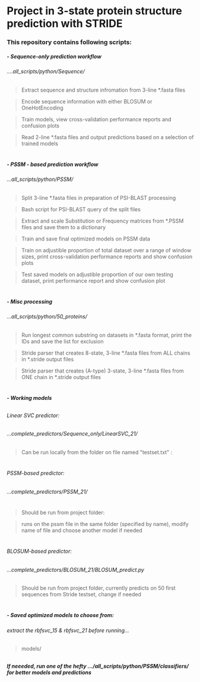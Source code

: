 # Project in 3-state protein structure prediction with STRIDE

### This repository contains following scripts:

##### - Sequence-only prediction workflow
###### ....all_scripts/python/Sequence/
##

 > Extract sequence and structure infromation from 3-line  *.fasta files 

 > Encode sequence information with either BLOSUM or OneHotEncoding

 > Train models, view cross-validation performance reports and confusion plots

 > Read 2-line *.fasta files and output predictions based on a selection of trained models

#
#
#



##### - PSSM - based prediction workflow
######    ...all_scripts/python/PSSM/
##
> Split 3-line  *.fasta files in preparation of PSI-BLAST processing

> Bash script for PSI-BLAST query of the split files

> Extract and scale Substitution or Frequency matrices from *.PSSM files and save them to a dictionary

> Train and save final optimized models on PSSM data

> Train on adjustible proportion of total dataset over a range of window sizes, print cross-validation performance reports and show confusion plots

> Test saved models on adjustible proportion of our own testing dataset, print performance report and show confusion plot

#
#
#
##### - Misc processing
###### ...all_scripts/python/50_proteins/
##
> Run longest common substring on datasets in *.fasta format, print the IDs and save the list for exclusion

> Stride parser that creates 8-state, 3-line  *.fasta files from ALL chains in *.stride output files

> Stride parser that creates (A-type) 3-state, 3-line *.fasta files from ONE chain in *.stride output files

#
#
#

##### - Working models
##
###### Linear SVC predictor:
###### ...complete_predictors/Sequence_only/LinearSVC_21/ 
##
> Can be run locally from the folder on file named "testset.txt" :
#
#
#
##
###### PSSM-based predictor:
###### ...complete_predictors/PSSM_21/
#
> Should be run from project folder:

 >  runs on the pssm file in the same folder (specified by name), modify name of file and choose another model if needed

#
#
# 
###### BLOSUM-based predictor:
###### ...complete_predictors/BLOSUM_21/BLOSUM_predict.py
##
>Should be run from project folder, currently predicts on 50 first sequences from Stride testset, change if needed

#
#
#

##### - Saved optimized models to choose from:
###### extract the rbfsvc_15 & rbfsvc_21 before running... 
##
>models/
##
##### If neeeded, run one of the hefty  .../all_scripts/python/PSSM/classifiers/ for better models and predictions
